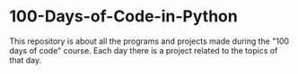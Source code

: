 # 100-Days-of-Code-in-Python

This repository is about all the programs and projects made during the "100 days of code" course.
Each day there is a project related to the topics of that day.
